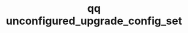 ---
category: unconfigured
command: unconfigured_upgrade_config_set
optional_options:
- alternate: []
  help: FS path to upgrade image
  name: --path
  required: true
- alternate: []
  help: 'Target: idle, prepare, arm.'
  name: --target
  required: false
permalink: /qq-cli-command-guide/unconfigured/unconfigured_upgrade_config_set.html
positional_options: []
sidebar: qq_cli_command_reference_sidebar
summary: This section explains how to use the <code>qq unconfigured_upgrade_config_set</code>
  command.
synopsis: Upgrade on an unconfigured node with the FS path to an upgrade image
title: qq unconfigured_upgrade_config_set
usage: qq unconfigured_upgrade_config_set [-h] --path PATH [--target TARGET]
zendesk_source: qq CLI Command Guide

---